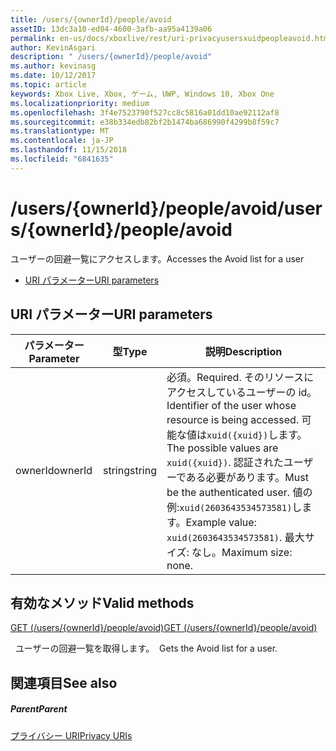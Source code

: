 ```yaml
---
title: /users/{ownerId}/people/avoid
assetID: 13dc3a10-ed04-4600-3afb-aa95a4139a06
permalink: en-us/docs/xboxlive/rest/uri-privacyusersxuidpeopleavoid.html
author: KevinAsgari
description: " /users/{ownerId}/people/avoid"
ms.author: kevinasg
ms.date: 10/12/2017
ms.topic: article
keywords: Xbox Live, Xbox, ゲーム, UWP, Windows 10, Xbox One
ms.localizationpriority: medium
ms.openlocfilehash: 3f4e7523790f527cc8c5816a01dd10ae92112af8
ms.sourcegitcommit: e38b334edb82bf2b1474ba686990f4299b8f59c7
ms.translationtype: MT
ms.contentlocale: ja-JP
ms.lasthandoff: 11/15/2018
ms.locfileid: "6841635"
---
```

# <a name="usersowneridpeopleavoid"></a><span data-ttu-id="68005-104">/users/{ownerId}/people/avoid</span><span class="sxs-lookup"><span data-stu-id="68005-104">/users/{ownerId}/people/avoid</span></span>
<span data-ttu-id="68005-105">ユーザーの回避一覧にアクセスします。</span><span class="sxs-lookup"><span data-stu-id="68005-105">Accesses the Avoid list for a user</span></span>

  * [<span data-ttu-id="68005-106">URI パラメーター</span><span class="sxs-lookup"><span data-stu-id="68005-106">URI parameters</span></span>](#ID4EQ)

<a id="ID4EQ"></a>


## <a name="uri-parameters"></a><span data-ttu-id="68005-107">URI パラメーター</span><span class="sxs-lookup"><span data-stu-id="68005-107">URI parameters</span></span>

| <span data-ttu-id="68005-108">パラメーター</span><span class="sxs-lookup"><span data-stu-id="68005-108">Parameter</span></span>| <span data-ttu-id="68005-109">型</span><span class="sxs-lookup"><span data-stu-id="68005-109">Type</span></span>| <span data-ttu-id="68005-110">説明</span><span class="sxs-lookup"><span data-stu-id="68005-110">Description</span></span>|
| --- | --- | --- |
| <span data-ttu-id="68005-111">ownerId</span><span class="sxs-lookup"><span data-stu-id="68005-111">ownerId</span></span>| <span data-ttu-id="68005-112">string</span><span class="sxs-lookup"><span data-stu-id="68005-112">string</span></span>| <span data-ttu-id="68005-113">必須。</span><span class="sxs-lookup"><span data-stu-id="68005-113">Required.</span></span> <span data-ttu-id="68005-114">そのリソースにアクセスしているユーザーの id。</span><span class="sxs-lookup"><span data-stu-id="68005-114">Identifier of the user whose resource is being accessed.</span></span> <span data-ttu-id="68005-115">可能な値は<code>xuid({xuid})</code>します。</span><span class="sxs-lookup"><span data-stu-id="68005-115">The possible values are <code>xuid({xuid})</code>.</span></span> <span data-ttu-id="68005-116">認証されたユーザーである必要があります。</span><span class="sxs-lookup"><span data-stu-id="68005-116">Must be the authenticated user.</span></span> <span data-ttu-id="68005-117">値の例:<code>xuid(2603643534573581)</code>します。</span><span class="sxs-lookup"><span data-stu-id="68005-117">Example value: <code>xuid(2603643534573581)</code>.</span></span> <span data-ttu-id="68005-118">最大サイズ: なし。</span><span class="sxs-lookup"><span data-stu-id="68005-118">Maximum size: none.</span></span> |

<a id="ID4ERB"></a>


## <a name="valid-methods"></a><span data-ttu-id="68005-119">有効なメソッド</span><span class="sxs-lookup"><span data-stu-id="68005-119">Valid methods</span></span>

[<span data-ttu-id="68005-120">GET (/users/{ownerId}/people/avoid)</span><span class="sxs-lookup"><span data-stu-id="68005-120">GET (/users/{ownerId}/people/avoid)</span></span>](uri-privacyusersxuidpeopleavoidget.md)

<span data-ttu-id="68005-121">&nbsp;&nbsp;ユーザーの回避一覧を取得します。</span><span class="sxs-lookup"><span data-stu-id="68005-121">&nbsp;&nbsp;Gets the Avoid list for a user.</span></span>

<a id="ID4E2B"></a>


## <a name="see-also"></a><span data-ttu-id="68005-122">関連項目</span><span class="sxs-lookup"><span data-stu-id="68005-122">See also</span></span>

<a id="ID4E4B"></a>


##### <a name="parent"></a><span data-ttu-id="68005-123">Parent</span><span class="sxs-lookup"><span data-stu-id="68005-123">Parent</span></span>

[<span data-ttu-id="68005-124">プライバシー URI</span><span class="sxs-lookup"><span data-stu-id="68005-124">Privacy URIs</span></span>](atoc-reference-privacyv2.md)

